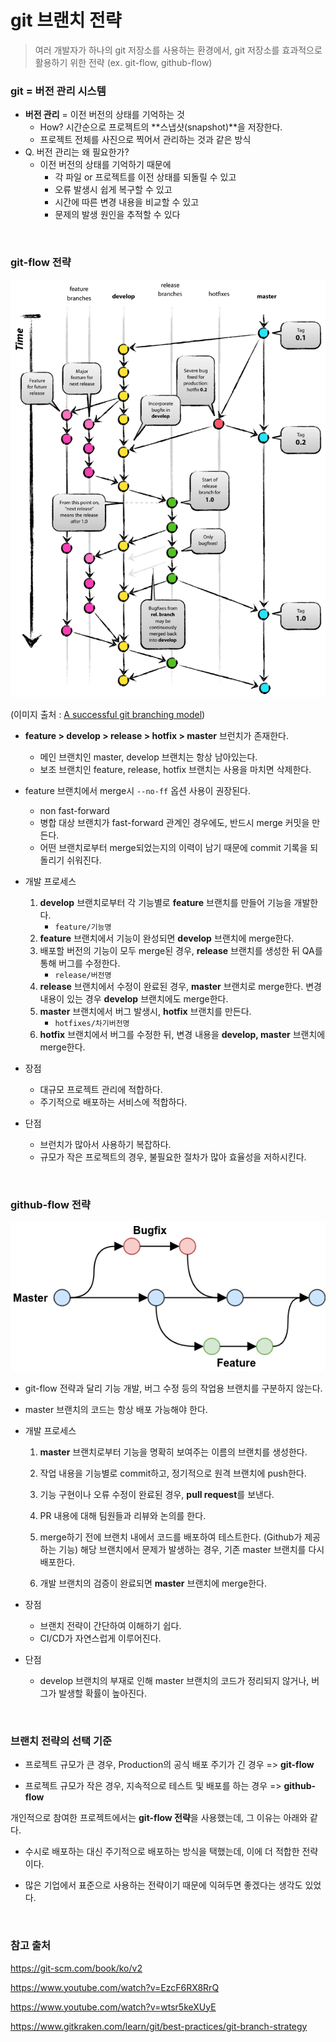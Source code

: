 # git 브랜치 전략

> 여러 개발자가 하나의 git 저장소를 사용하는 환경에서, git 저장소를 효과적으로 활용하기 위한 전략 (ex. git-flow, github-flow)



### git = 버전 관리 시스템

- **버전 관리** = 이전 버전의 상태를 기억하는 것
  - How? 시간순으로 프로젝트의 **스냅샷(snapshot)**을 저장한다.
  - 프로젝트 전체를 사진으로 찍어서 관리하는 것과 같은 방식
- Q. 버전 관리는 왜 필요한가?
  - 이전 버전의 상태를 기억하기 때문에
    - 각 파일 or 프로젝트를 이전 상태를 되돌릴 수 있고
    - 오류 발생시 쉽게 복구할 수 있고
    - 시간에 따른 변경 내용을 비교할 수 있고
    - 문제의 발생 원인을 추적할 수 있다

<br>

### git-flow 전략

![](./git.assets/git-flow.png)

(이미지 출처 : [A successful git branching model](https://nvie.com/posts/a-successful-git-branching-model/))

- **feature > develop > release > hotfix > master** 브런치가 존재한다.
  - 메인 브랜치인 master, develop 브랜치는 항상 남아있는다.
  - 보조 브랜치인 feature, release, hotfix 브랜치는 사용을 마치면 삭제한다.
- feature 브랜치에서 merge시 `--no-ff` 옵션 사용이 권장된다.
  - non fast-forward
  - 병합 대상 브랜치가 fast-forward 관계인 경우에도, 반드시 merge  커밋을 만든다.
  - 어떤 브랜치로부터 merge되었는지의 이력이 남기 때문에  commit 기록을 되돌리기 쉬워진다.
- 개발 프로세스
  1. **develop** 브랜치로부터 각 기능별로 **feature** 브랜치를 만들어 기능을 개발한다.
     - `feature/기능명`
  2. **feature** 브랜치에서 기능이 완성되면 **develop** 브랜치에 merge한다.
  3. 배포할 버전의 기능이 모두 merge된 경우, **release** 브랜치를 생성한 뒤 QA를 통해 버그를 수정한다.
     - `release/버전명	`
  4. **release** 브랜치에서 수정이 완료된 경우, **master** 브랜치로 merge한다. 변경 내용이 있는 경우 **develop** 브랜치에도 merge한다.
  5. **master** 브랜치에서 버그 발생시, **hotfix** 브랜치를 만든다.
     - `hotfixes/차기버전명`
  6. **hotfix** 브랜치에서 버그를 수정한 뒤, 변경 내용을 **develop, master** 브랜치에 merge한다.

- 장점
  - 대규모 프로젝트 관리에 적합하다.
  - 주기적으로 배포하는 서비스에 적합하다.
- 단점
  - 브런치가 많아서 사용하기 복잡하다.
  - 규모가 작은 프로젝트의 경우, 불필요한 절차가 많아 효율성을 저하시킨다.

<br>

### github-flow 전략

![img](./git.assets/github-flow.png)

- git-flow 전략과 달리 기능 개발, 버그 수정 등의 작업용 브랜치를 구분하지 않는다.

- master 브랜치의 코드는 항상 배포 가능해야 한다.

- 개발 프로세스

  1. **master** 브랜치로부터 기능을 명확히 보여주는 이름의 브랜치를 생성한다.

  2. 작업 내용을 기능별로 commit하고, 정기적으로 원격 브랜치에 push한다.
  3. 기능 구현이나 오류 수정이 완료된 경우, **pull request**를 보낸다.
  4. PR 내용에 대해 팀원들과 리뷰와 논의를 한다.
  5. merge하기 전에 브랜치 내에서 코드를 배포하여 테스트한다. (Github가 제공하는 기능) 해당 브랜치에서 문제가 발생하는 경우, 기존 master 브랜치를 다시 배포한다.
  6. 개발 브랜치의 검증이 완료되면 **master** 브랜치에 merge한다.

- 장점
  - 브랜치 전략이 간단하여 이해하기 쉽다.
  - CI/CD가 자연스럽게 이루어진다.
- 단점
  - develop 브랜치의 부재로 인해 master 브랜치의 코드가 정리되지 않거나, 버그가 발생할 확률이 높아진다.

<br>

### 브랜치 전략의 선택 기준

- 프로젝트 규모가 큰 경우, Production의 공식 배포 주기가 긴 경우 => **git-flow**

- 프로젝트 규모가 작은 경우, 지속적으로 테스트 및 배포를 하는 경우 => **github-flow**



개인적으로 참여한 프로젝트에서는 **git-flow 전략**을 사용했는데, 그 이유는 아래와 같다.

- 수시로 배포하는 대신 주기적으로 배포하는 방식을 택했는데, 이에 더 적합한 전략이다.

- 많은 기업에서 표준으로 사용하는 전략이기 때문에 익혀두면 좋겠다는 생각도 있었다.

<br>

### 참고 출처

https://git-scm.com/book/ko/v2

https://www.youtube.com/watch?v=EzcF6RX8RrQ

https://www.youtube.com/watch?v=wtsr5keXUyE

https://www.gitkraken.com/learn/git/best-practices/git-branch-strategy
